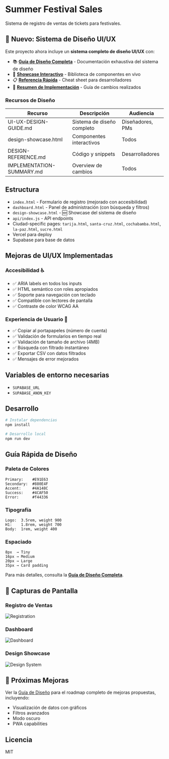 # Summer Festival Sales

Sistema de registro de ventas de tickets para festivales.

## 🎨 Nuevo: Sistema de Diseño UI/UX

Este proyecto ahora incluye un **sistema completo de diseño UI/UX** con:

- 📚 **[Guía de Diseño Completa](UI-UX-DESIGN-GUIDE.md)** - Documentación exhaustiva del sistema de diseño
- 🎨 **[Showcase Interactivo](design-showcase.html)** - Biblioteca de componentes en vivo
- 📋 **[Referencia Rápida](DESIGN-REFERENCE.md)** - Cheat sheet para desarrolladores
- 📖 **[Resumen de Implementación](IMPLEMENTATION-SUMMARY.md)** - Guía de cambios realizados

### Recursos de Diseño

| Recurso | Descripción | Audiencia |
|---------|-------------|-----------|
| UI-UX-DESIGN-GUIDE.md | Sistema de diseño completo | Diseñadores, PMs |
| design-showcase.html | Componentes interactivos | Todos |
| DESIGN-REFERENCE.md | Código y snippets | Desarrolladores |
| IMPLEMENTATION-SUMMARY.md | Overview de cambios | Todos |

## Estructura

- `index.html` - Formulario de registro (mejorado con accesibilidad)
- `dashboard.html` - Panel de administración (con búsqueda y filtros)
- `design-showcase.html` - 🆕 Showcase del sistema de diseño
- `api/index.js` - API endpoints
- Ciudad-specific pages: `tarija.html`, `santa-cruz.html`, `cochabamba.html`, `la-paz.html`, `sucre.html`
- Vercel para deploy
- Supabase para base de datos

## Mejoras de UI/UX Implementadas

### Accesibilidad ♿
- ✅ ARIA labels en todos los inputs
- ✅ HTML semántico con roles apropiados
- ✅ Soporte para navegación con teclado
- ✅ Compatible con lectores de pantalla
- ✅ Contraste de color WCAG AA

### Experiencia de Usuario 🚀
- ✅ Copiar al portapapeles (número de cuenta)
- ✅ Validación de formularios en tiempo real
- ✅ Validación de tamaño de archivo (4MB)
- ✅ Búsqueda con filtrado instantáneo
- ✅ Exportar CSV con datos filtrados
- ✅ Mensajes de error mejorados

## Variables de entorno necesarias

- `SUPABASE_URL`
- `SUPABASE_ANON_KEY`

## Desarrollo

```bash
# Instalar dependencias
npm install

# Desarrollo local
npm run dev
```

## Guía Rápida de Diseño

### Paleta de Colores
```
Primary:    #E91E63
Secondary:  #880E4F
Accent:     #4A148C
Success:    #4CAF50
Error:      #f44336
```

### Tipografía
```
Logo:  3.5rem, weight 900
H1:    1.8rem, weight 700
Body:  1rem, weight 400
```

### Espaciado
```
8px  → Tiny
16px → Medium
20px → Large
35px → Card padding
```

Para más detalles, consulta la **[Guía de Diseño Completa](UI-UX-DESIGN-GUIDE.md)**.

## 📸 Capturas de Pantalla

### Registro de Ventas
![Registration](https://github.com/user-attachments/assets/def2ad87-1aa1-45df-9f32-67e98d11e2a2)

### Dashboard
![Dashboard](https://github.com/user-attachments/assets/a7be6d00-fa89-4591-8824-1dcc78d20f93)

### Design Showcase
![Design System](https://github.com/user-attachments/assets/6f4257da-a638-4c43-bf06-a42249151b97)

## 🎯 Próximas Mejoras

Ver la [Guía de Diseño](UI-UX-DESIGN-GUIDE.md) para el roadmap completo de mejoras propuestas, incluyendo:
- Visualización de datos con gráficos
- Filtros avanzados
- Modo oscuro
- PWA capabilities

## Licencia

MIT
